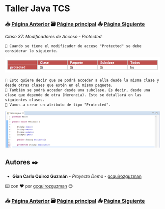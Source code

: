 # Taller Java TCS
### 📥 [Página Anterior](https://github.com/gcquirozguzman/java-tcs-202001/tree/MPU0100001) 🗃️ [Página principal](https://github.com/gcquirozguzman/java-tcs-202001) 📤 [Página Siguiente](https://github.com/gcquirozguzman/java-tcs-202001/tree/MDEF100001)

_Clase 37: Modificadores de Acceso - Protected._

```
📢 Cuando se tiene el modificador de acceso "Protected" se debe considerar lo siguiente.
```

![Error: imagen no ha sido cargada](https://github.com/gcquirozguzman/java-tcs-202001/blob/master/imagenes/MPPR100001_1.png)

```
📢 Esto quiere decir que se podrá acceder a ella desde la misma clase y desde otras clases que estén en el mismo paquete.
📢 También se podrá acceder desde una subclase. Es decir, desde una clase que depende de otra (Herencia). Esto se detallará en las siguientes clases.
📢 Vamos a crear un atributo de tipo "Protected".
```

![Error: imagen no ha sido cargada](https://github.com/gcquirozguzman/java-tcs-202001/blob/master/imagenes/MPPR100001_2.png)

## Autores ✒️

* **Gian Carlo Quiroz Guzmán** - *Proyecto Demo* - [gcquirozguzman](https://github.com/gcquirozguzman)

⌨️ con ❤️ por [gcquirozguzman](https://github.com/gcquirozguzman) 😊

### 📥 [Página Anterior](https://github.com/gcquirozguzman/java-tcs-202001/tree/MPU0100001) 🗃️ [Página principal](https://github.com/gcquirozguzman/java-tcs-202001) 📤 [Página Siguiente](https://github.com/gcquirozguzman/java-tcs-202001/tree/MDEF100001)
